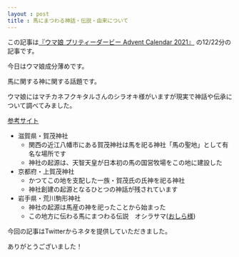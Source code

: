 ```yaml
---
layout : post
title : 馬にまつわる神話・伝説・由来について
---
```


この記事は[『ウマ娘 プリティーダービー Advent Calendar 2021』](https://adventar.org/calendars/6565) の12/22分の記事です。

今日はウマ娘成分薄めです。

馬に関する神に関する話題です。

ウマ娘にはマチカネフクキタルさんのシラオキ様がいますが現実で神話や伝承について調べてみました。

[参考サイト](https://www.jothes.net/contents/column/3447/)

- 滋賀県・賀茂神社
  - 関西の近江八幡市にある賀茂神社は馬を祀る神社「馬の聖地」として有名な場所です
  - 神社の起源は、天智天皇が日本初の馬の国営牧場をこの地に建設した
- 京都府・上賀茂神社
  - かつてこの地を支配した一族・賀茂氏の氏神を祀る神社
  - 神社創建の起源となるひとつの神話が残されています
- 岩手県・荒川駒形神社
  - 神社の起源は馬産の神を祀ったことから始まった
  - この地方に伝わる馬にまつわる伝説　オシラサマ([おしら様](https://ja.wikipedia.org/wiki/%E3%81%8A%E3%81%97%E3%82%89%E6%A7%98))

今回の記事はTwitterからネタを提供していただきました。

ありがとうございました！
